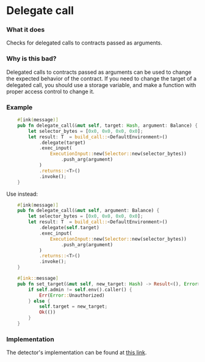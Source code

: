 # Delegate call

### What it does
Checks for delegated calls to contracts passed as arguments.

### Why is this bad?
Delegated calls to contracts passed as arguments can be used to change the expected behavior of the contract. If you need to change the target of a delegated call, you should use a storage variable, and make a function with proper access control to change it.

### Example

```rust
    #[ink(message)]
    pub fn delegate_call(&mut self, target: Hash, argument: Balance) {
        let selector_bytes = [0x0, 0x0, 0x0, 0x0];
        let result: T  = build_call::<DefaultEnvironment>()
            .delegate(target)
            .exec_input(
                ExecutionInput::new(Selector::new(selector_bytes))
                    .push_arg(argument)
            )
            .returns::<T>()
            .invoke();
    }
```


Use instead:
```rust
    #[ink(message)]
    pub fn delegate_call(&mut self, argument: Balance) {
        let selector_bytes = [0x0, 0x0, 0x0, 0x0];
        let result: T  = build_call::<DefaultEnvironment>()
            .delegate(self.target)
            .exec_input(
                ExecutionInput::new(Selector::new(selector_bytes))
                    .push_arg(argument)
            )
            .returns::<T>()
            .invoke();
    }

    #[ink::message]
    pub fn set_target(&mut self, new_target: Hash) -> Result<(), Error> {
        if self.admin != self.env().caller() {
            Err(Error::Unauthorized)
        } else {
            self.target = new_target;
            Ok(())
        }
    }

```

### Implementation

The detector's implementation can be found at [this link](https://github.com/CoinFabrik/scout/tree/main/detectors/delegate-call).